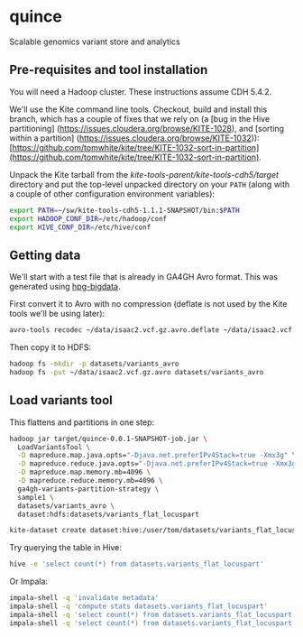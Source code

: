 # quince
Scalable genomics variant store and analytics

## Pre-requisites and tool installation

You will need a Hadoop cluster. These instructions assume CDH 5.4.2.

We'll use the Kite command line tools. Checkout, build and install this branch,
which has a couple of fixes that we rely on (a [bug in the Hive partitioning]
(https://issues.cloudera.org/browse/KITE-1028), and [sorting within a partition]
(https://issues.cloudera.org/browse/KITE-1032)):
[https://github.com/tomwhite/kite/tree/KITE-1032-sort-in-partition](https://github.com/tomwhite/kite/tree/KITE-1032-sort-in-partition).

Unpack the Kite tarball from the _kite-tools-parent/kite-tools-cdh5/target_ directory and
 put the top-level unpacked directory on your `PATH` (along with a couple of other
 configuration environment variables):

```bash
export PATH=~/sw/kite-tools-cdh5-1.1.1-SNAPSHOT/bin:$PATH
export HADOOP_CONF_DIR=/etc/hadoop/conf
export HIVE_CONF_DIR=/etc/hive/conf
```

## Getting data

We'll start with a test file that is already in GA4GH Avro format. This was generated
using [hpg-bigdata](https://github.com/opencb/hpg-bigdata).

First convert it to Avro with no compression (deflate is not used by the Kite tools
we'll be using later):

```bash
avro-tools recodec ~/data/isaac2.vcf.gz.avro.deflate ~/data/isaac2.vcf.gz.avro
```

Then copy it to HDFS:

```bash
hadoop fs -mkdir -p datasets/variants_avro
hadoop fs -put ~/data/isaac2.vcf.gz.avro datasets/variants_avro
```

## Load variants tool

This flattens and partitions in one step:

```bash
hadoop jar target/quince-0.0.1-SNAPSHOT-job.jar \
  LoadVariantsTool \
  -D mapreduce.map.java.opts="-Djava.net.preferIPv4Stack=true -Xmx3g" \
  -D mapreduce.reduce.java.opts="-Djava.net.preferIPv4Stack=true -Xmx3g" \
  -D mapreduce.map.memory.mb=4096 \
  -D mapreduce.reduce.memory.mb=4096 \
  ga4gh-variants-partition-strategy \
  sample1 \
  datasets/variants_avro \
  dataset:hdfs:datasets/variants_flat_locuspart
```

```bash
kite-dataset create dataset:hive:/user/tom/datasets/variants_flat_locuspart
```

Try querying the table in Hive:

```bash
hive -e 'select count(*) from datasets.variants_flat_locuspart'
```

Or Impala:

```bash
impala-shell -q 'invalidate metadata'
impala-shell -q 'compute stats datasets.variants_flat_locuspart'
impala-shell -q 'select count(*) from datasets.variants_flat_locuspart'
impala-shell -q 'select count(*) from datasets.variants_flat_locuspart where referencename="chr1"'
```
